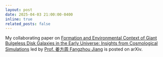 ```yaml
---
layout: post
date: 2025-04-03 21:00:00-0400
inline: true
related_posts: false
---
```

My collaborating paper on [Formation and Environmental Context of Giant Bulgeless Disk Galaxies in the Early Universe: Insights from Cosmological Simulations](https://arxiv.org/abs/2504.01070) led by [Prof. 姜方周 Fangzhou Jiang](https://www.fzjiang.com/) is posted on arXiv.

<!-- Finally have time to update my website. I will try to keep it up-to-date. -->